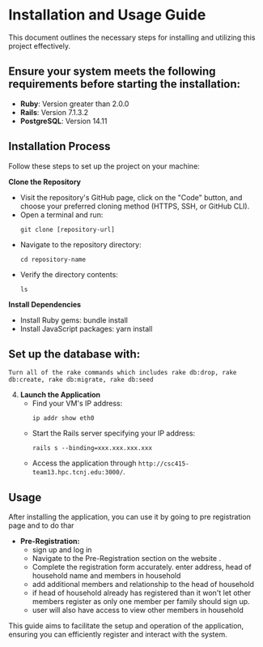 # Installation and Usage Guide

This document outlines the necessary steps for installing and utilizing this project effectively.

## Ensure your system meets the following requirements before starting the installation:
- **Ruby**: Version greater than 2.0.0
- **Rails**: Version 7.1.3.2
- **PostgreSQL**: Version 14.11

## Installation Process
Follow these steps to set up the project on your machine:

**Clone the Repository**
    
   - Visit the repository's GitHub page, click on the "Code" button, and choose your preferred cloning method (HTTPS, SSH, or GitHub CLI).
   - Open a terminal and run:
     ```
     git clone [repository-url]
     ```
   - Navigate to the repository directory:
     ```
     cd repository-name
     ```
   - Verify the directory contents:
     ```
     ls
     ```

 **Install Dependencies**
   - Install Ruby gems: bundle install
   - Install JavaScript packages: yarn install
     

## Set up the database with: 
    Turn all of the rake commands which includes rake db:drop, rake db:create, rake db:migrate, rake db:seed
     

4. **Launch the Application**
   - Find your VM's IP address:
     ```
     ip addr show eth0
     ```
   - Start the Rails server specifying your IP address:
     ```
     rails s --binding=xxx.xxx.xxx.xxx
     ```
   - Access the application through `http://csc415-team13.hpc.tcnj.edu:3000/`.

## Usage
After installing the application, you can use it by going to pre registration page and to do thar 

- **Pre-Registration:**
  - sign up and log in 
  - Navigate to the Pre-Registration section on the website .
  - Complete the registration form accurately. enter address, head of household name and members in household
  - add additional members and relationship to the head of household 
  - if head of household already has registered than it won't let other members register as only one member per family should sign up. 
  - user will also have access to view other members in household 

This guide aims to facilitate the setup and operation of the application, ensuring you can efficiently register and interact with the system.
